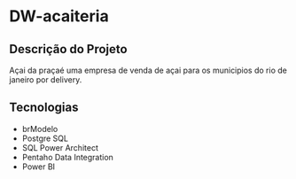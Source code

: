 # DW-acaiteria


## Descrição do Projeto
Açai da praçaé uma empresa de venda de açai para os municipios do rio de janeiro por delivery.


 
## Tecnologias
- brModelo
- Postgre SQL
- SQL Power Architect
- Pentaho Data Integration
- Power BI
